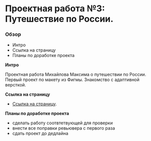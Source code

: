 # Проектная работа №3: Путешествие по России.

### Обзор
* Интро
* Ссылка на страницу
* Планы по доработке проекта

**Интро**

Проектная работа Михайлова Максима о путешествии по России.
Первый проект по макету из Фигмы.
Знакомство с адаптивной версткой.

**Ссылка на страницу**

* [Ссылка на страницу](https://neemaks.github.io/russian-travel/).

**Планы по доработке проекта**

* сделать работу соотвтетвующей для проверки
* внести все поправки ревьювера c первого раза
* сдать проект до дедлайна
